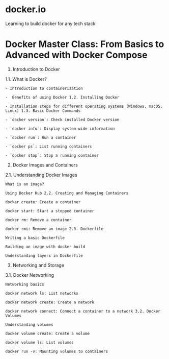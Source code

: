 # docker.io
Learning to build docker for any tech stack


# Docker Master Class: From Basics to Advanced with Docker Compose


1. Introduction to Docker


1.1. What is Docker?

    - Introduction to containerization

    -  Benefits of using Docker 1.2. Installing Docker

    - Installation steps for different operating systems (Windows, macOS, Linux) 1.3. Basic Docker Commands

    - `docker version`: Check installed Docker version

    - `docker info`: Display system-wide information

    - `docker run`: Run a container

    - `docker ps`: List running containers

    - `docker stop`: Stop a running container

2. Docker Images and Containers

2.1. Understanding Docker Images

    What is an image?

    Using Docker Hub 2.2. Creating and Managing Containers

    docker create: Create a container

    docker start: Start a stopped container

    docker rm: Remove a container

    docker rmi: Remove an image 2.3. Dockerfile

    Writing a basic Dockerfile

    Building an image with docker build

    Understanding layers in Dockerfile

3. Networking and Storage

3.1. Docker Networking

    Networking basics

    docker network ls: List networks

    docker network create: Create a network

    docker network connect: Connect a container to a network 3.2. Docker Volumes

    Understanding volumes

    docker volume create: Create a volume

    docker volume ls: List volumes

    docker run -v: Mounting volumes to containers